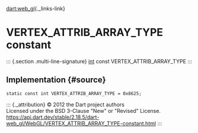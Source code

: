 [dart:web\_gl](../../dart-web_gl/dart-web_gl-library){._links-link}

VERTEX\_ATTRIB\_ARRAY\_TYPE constant
====================================

::: {.section .multi-line-signature}
[int](../../dart-core/int-class) const VERTEX\_ATTRIB\_ARRAY\_TYPE
:::

Implementation {#source}
--------------

``` {.language-dart data-language="dart"}
static const int VERTEX_ATTRIB_ARRAY_TYPE = 0x8625;
```

::: {._attribution}
© 2012 the Dart project authors\
Licensed under the BSD 3-Clause \"New\" or \"Revised\" License.\
<https://api.dart.dev/stable/2.18.5/dart-web_gl/WebGL/VERTEX_ATTRIB_ARRAY_TYPE-constant.html>
:::
